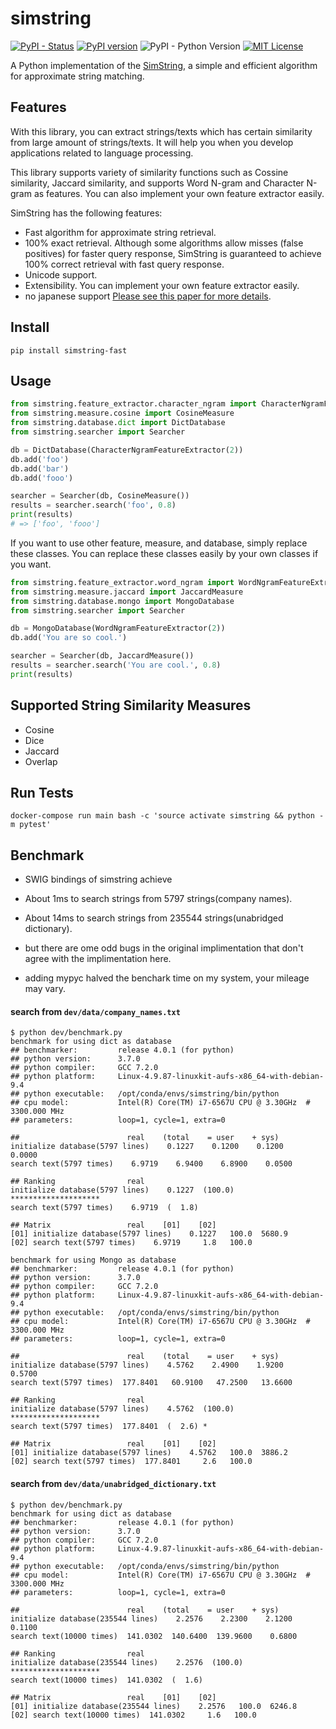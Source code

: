 # simstring
[![PyPI - Status](https://img.shields.io/pypi/status/simstring-fast.svg)](https://pypi.org/project/simstring-fast/)
[![PyPI version](https://badge.fury.io/py/simstring-fast.svg)](https://badge.fury.io/py/simstring-fast)
![PyPI - Python Version](https://img.shields.io/pypi/pyversions/simstring-fast)
[![MIT License](http://img.shields.io/badge/license-MIT-blue.svg?style=flat)](LICENSE)

A Python implementation of the [SimString](http://www.chokkan.org/software/simstring/index.html.en), a simple and efficient algorithm for approximate string matching.

## Features
With this library, you can extract strings/texts which has certain similarity from large amount of strings/texts. It will help you when you develop applications related to language processing.

This library supports variety of similarity functions such as Cossine similarity, Jaccard similarity, and supports Word N-gram and Character N-gram as features. You can also implement your own feature extractor easily.

SimString has the following features:

* Fast algorithm for approximate string retrieval.
* 100% exact retrieval. Although some algorithms allow misses (false positives) for faster query response, SimString is guaranteed to achieve 100% correct retrieval with fast query response.
* Unicode support.
* Extensibility. You can implement your own feature extractor easily.
* no japanese support
[Please see this paper for more details](http://www.aclweb.org/anthology/C10-1096).


## Install
```
pip install simstring-fast
```

## Usage
```python
from simstring.feature_extractor.character_ngram import CharacterNgramFeatureExtractor
from simstring.measure.cosine import CosineMeasure
from simstring.database.dict import DictDatabase
from simstring.searcher import Searcher

db = DictDatabase(CharacterNgramFeatureExtractor(2))
db.add('foo')
db.add('bar')
db.add('fooo')

searcher = Searcher(db, CosineMeasure())
results = searcher.search('foo', 0.8)
print(results)
# => ['foo', 'fooo']
```

If you want to use other feature, measure, and database, simply replace these classes. You can replace these classes easily by your own classes if you want.

```python
from simstring.feature_extractor.word_ngram import WordNgramFeatureExtractor
from simstring.measure.jaccard import JaccardMeasure
from simstring.database.mongo import MongoDatabase
from simstring.searcher import Searcher

db = MongoDatabase(WordNgramFeatureExtractor(2))
db.add('You are so cool.')

searcher = Searcher(db, JaccardMeasure())
results = searcher.search('You are cool.', 0.8)
print(results)
```

## Supported String Similarity Measures
- Cosine
- Dice
- Jaccard
- Overlap

## Run Tests
```
docker-compose run main bash -c 'source activate simstring && python -m pytest'
```

## Benchmark
* SWIG bindings of simstring achieve
 * About 1ms to search strings from 5797 strings(company names).
 * About 14ms to search strings from 235544 strings(unabridged dictionary).
 * but there are ome odd bugs in the original implimentation that don't agree with the implimentation here.

* adding mypyc halved the benchark time on my system, your mileage may vary.

#### search from `dev/data/company_names.txt`
```
$ python dev/benchmark.py
benchmark for using dict as database
## benchmarker:         release 4.0.1 (for python)
## python version:      3.7.0
## python compiler:     GCC 7.2.0
## python platform:     Linux-4.9.87-linuxkit-aufs-x86_64-with-debian-9.4
## python executable:   /opt/conda/envs/simstring/bin/python
## cpu model:           Intel(R) Core(TM) i7-6567U CPU @ 3.30GHz  # 3300.000 MHz
## parameters:          loop=1, cycle=1, extra=0

##                        real    (total    = user    + sys)
initialize database(5797 lines)    0.1227    0.1200    0.1200    0.0000
search text(5797 times)    6.9719    6.9400    6.8900    0.0500

## Ranking                real
initialize database(5797 lines)    0.1227  (100.0) ********************
search text(5797 times)    6.9719  (  1.8)

## Matrix                 real    [01]    [02]
[01] initialize database(5797 lines)    0.1227   100.0  5680.9
[02] search text(5797 times)    6.9719     1.8   100.0

benchmark for using Mongo as database
## benchmarker:         release 4.0.1 (for python)
## python version:      3.7.0
## python compiler:     GCC 7.2.0
## python platform:     Linux-4.9.87-linuxkit-aufs-x86_64-with-debian-9.4
## python executable:   /opt/conda/envs/simstring/bin/python
## cpu model:           Intel(R) Core(TM) i7-6567U CPU @ 3.30GHz  # 3300.000 MHz
## parameters:          loop=1, cycle=1, extra=0

##                        real    (total    = user    + sys)
initialize database(5797 lines)    4.5762    2.4900    1.9200    0.5700
search text(5797 times)  177.8401   60.9100   47.2500   13.6600

## Ranking                real
initialize database(5797 lines)    4.5762  (100.0) ********************
search text(5797 times)  177.8401  (  2.6) *

## Matrix                 real    [01]    [02]
[01] initialize database(5797 lines)    4.5762   100.0  3886.2
[02] search text(5797 times)  177.8401     2.6   100.0
```

#### search from `dev/data/unabridged_dictionary.txt`
```
$ python dev/benchmark.py
benchmark for using dict as database
## benchmarker:         release 4.0.1 (for python)
## python version:      3.7.0
## python compiler:     GCC 7.2.0
## python platform:     Linux-4.9.87-linuxkit-aufs-x86_64-with-debian-9.4
## python executable:   /opt/conda/envs/simstring/bin/python
## cpu model:           Intel(R) Core(TM) i7-6567U CPU @ 3.30GHz  # 3300.000 MHz
## parameters:          loop=1, cycle=1, extra=0

##                        real    (total    = user    + sys)
initialize database(235544 lines)    2.2576    2.2300    2.1200    0.1100
search text(10000 times)  141.0302  140.6400  139.9600    0.6800

## Ranking                real
initialize database(235544 lines)    2.2576  (100.0) ********************
search text(10000 times)  141.0302  (  1.6)

## Matrix                 real    [01]    [02]
[01] initialize database(235544 lines)    2.2576   100.0  6246.8
[02] search text(10000 times)  141.0302     1.6   100.0
```

